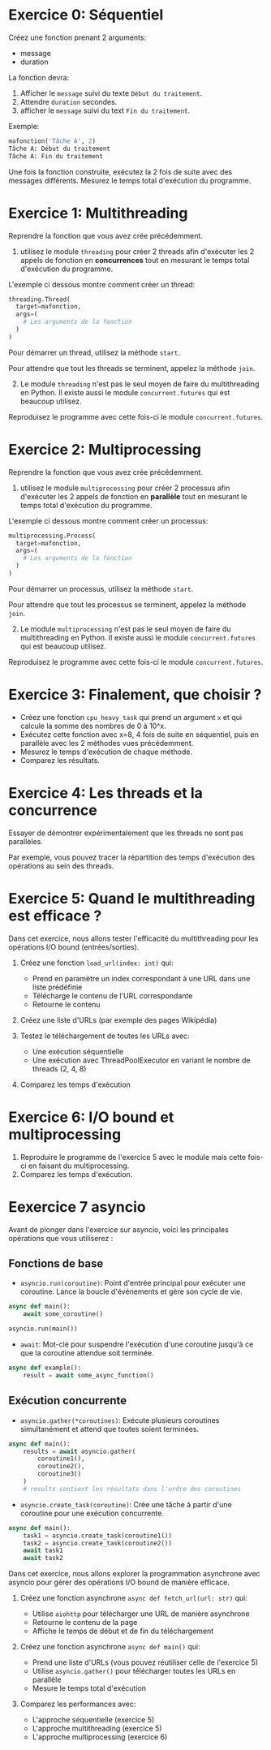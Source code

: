 # Exercice 0: Séquentiel

Créez une fonction prenant 2 arguments:
- message
- duration

La fonction devra:
1. Afficher le `message` suivi du texte `Début du traitement`.
2. Attendre `duration` secondes.
3. afficher le `message` suivi du text `Fin du traitement`.

Exemple:
```python
mafonction('Tâche A', 2)
Tâche A: Début du traitement
Tâche A: Fin du traitement
```

Une fois la fonction construite, exécutez la 2 fois de suite avec des messages différents. Mesurez le temps total d'exécution du programme.


# Exercice 1: Multithreading

Reprendre la fonction que vous avez crée précédemment.

1. utilisez le module `threading` pour créer 2 threads afin d'exécuter les 2 appels de fonction en **concurrences** tout en mesurant le temps total d'exécution du programme.

L'exemple ci dessous montre comment créer un thread:
```python
threading.Thread(
  target=mafonction,
  args=(
    # Les arguments de la fonction
  )
)
```
Pour démarrer un thread, utilisez la méthode `start`.

Pour attendre que tout les threads se terminent, appelez la méthode `join`.


2. Le module `threading` n'est pas le seul moyen de faire du multithreading en Python. Il existe aussi le module `concurrent.futures` qui est beaucoup utilisez.

Reproduisez le programme avec cette fois-ci le module `concurrent.futures`.


# Exercice 2: Multiprocessing

Reprendre la fonction que vous avez crée précédemment.

1. utilisez le module `multiprocessing` pour créer 2 processus afin d'exécuter les 2 appels de fonction en **parallèle** tout en mesurant le temps total d'exécution du programme.

L'exemple ci dessous montre comment créer un processus:
```python
multiprocessing.Process(
  target=mafonction,
  args=(
    # Les arguments de la fonction
  )
)
```
Pour démarrer un processus, utilisez la méthode `start`.

Pour attendre que tout les processus se terminent, appelez la méthode `join`.


2. Le module `multiprocessing` n'est pas le seul moyen de faire du multithreading en Python. Il existe aussi le module `concurrent.futures` qui est beaucoup utilisez.

Reproduisez le programme avec cette fois-ci le module `concurrent.futures`.


# Exercice 3: Finalement, que choisir ?

- Créez une fonction `cpu_heavy_task` qui prend un argument `x` et qui calcule la somme des nombres de 0 à 10^x.
- Exécutez cette fonction avec x=8, 4 fois de suite en séquentiel, puis en parallèle avec les 2 méthodes vues précédemment.
- Mesurez le temps d'exécution de chaque méthode.
- Comparez les résultats.

# Exercice 4: Les threads et la concurrence

Essayer de démontrer expérimentalement que les threads ne sont pas parallèles.

Par exemple, vous pouvez tracer la répartition des temps d'exécution des opérations au sein des threads.


# Exercice 5: Quand le multithreading est efficace ?

Dans cet exercice, nous allons tester l'efficacité du multithreading pour les opérations I/O bound (entrées/sorties).

1. Créez une fonction `load_url(index: int)` qui:
   - Prend en paramètre un index correspondant à une URL dans une liste prédéfinie
   - Télécharge le contenu de l'URL correspondante
   - Retourne le contenu

2. Créez une liste d'URLs (par exemple des pages Wikipédia)

3. Testez le téléchargement de toutes les URLs avec:
   - Une exécution séquentielle
   - Une exécution avec ThreadPoolExecutor en variant le nombre de threads (2, 4, 8)

4. Comparez les temps d'exécution


# Exercice 6: I/O bound et multiprocessing

1. Reproduire le programme de l'exercice 5 avec le module mais cette fois-ci en faisant du multiprocessing.
2. Comparez les temps d'exécution.

# Eexercice 7 asyncio


Avant de plonger dans l'exercice sur asyncio, voici les principales opérations que vous utiliserez :

## Fonctions de base
- `asyncio.run(coroutine)`: Point d'entrée principal pour exécuter une coroutine. Lance la boucle d'événements et gère son cycle de vie.
```python
async def main():
    await some_coroutine()

asyncio.run(main())
```

- `await`: Mot-clé pour suspendre l'exécution d'une coroutine jusqu'à ce que la coroutine attendue soit terminée.
```python
async def example():
    result = await some_async_function()
```

## Exécution concurrente
- `asyncio.gather(*coroutines)`: Exécute plusieurs coroutines simultanément et attend que toutes soient terminées.
```python
async def main():
    results = await asyncio.gather(
        coroutine1(),
        coroutine2(),
        coroutine3()
    )
    # results contient les résultats dans l'ordre des coroutines
```

- `asyncio.create_task(coroutine)`: Crée une tâche à partir d'une coroutine pour une exécution concurrente.
```python
async def main():
    task1 = asyncio.create_task(coroutine1())
    task2 = asyncio.create_task(coroutine2())
    await task1
    await task2
```


Dans cet exercice, nous allons explorer la programmation asynchrone avec asyncio pour gérer des opérations I/O bound de manière efficace.

1. Créez une fonction asynchrone `async def fetch_url(url: str)` qui:
   - Utilise `aiohttp` pour télécharger une URL de manière asynchrone
   - Retourne le contenu de la page
   - Affiche le temps de début et de fin du téléchargement

2. Créez une fonction asynchrone `async def main()` qui:
   - Prend une liste d'URLs (vous pouvez réutiliser celle de l'exercice 5)
   - Utilise `asyncio.gather()` pour télécharger toutes les URLs en parallèle
   - Mesure le temps total d'exécution

3. Comparez les performances avec:
   - L'approche séquentielle (exercice 5)
   - L'approche multithreading (exercice 5)
   - L'approche multiprocessing (exercice 6)
